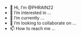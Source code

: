 - 👋 Hi, I’m @PHRAIN22
- 👀 I’m interested in ...
- 🌱 I’m currently ...
- 💞️ I’m looking to collaborate on ...
- 📫 How to reach me ...

<!---
PHRAIN22/PHRAIN22 is a ✨ special ✨ repository because its `README.md` (this file) appears on your GitHub profile.
You can click the Preview link to take a look at your changes.
--->
